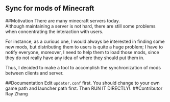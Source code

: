 Sync for mods of Minecraft
---------------------------
##Motivation
There are many minecraft servers today.  
Although maintaining a server is not hard, there are still some problems when concentrating the interaction with users.   

For instance, as a curious one, I would always be interested in finding some new mods, but distributing them to users is quite a huge problem; I have to notify everyone, moreover, I need to help them to load those mods, since they do not really have any idea of where they should put them in.

Thus, I decided to make a tool to accomplish the synchronization of mods between clients and server.


##Documentation
Edit `updator.conf` first.
You should change to your own game path and launcher path first.
Then RUN IT DIRECTLY!.
##Contributor
Ray Zhang
